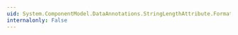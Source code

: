 ```yaml
---
uid: System.ComponentModel.DataAnnotations.StringLengthAttribute.FormatErrorMessage(System.String)
internalonly: False
---
```


